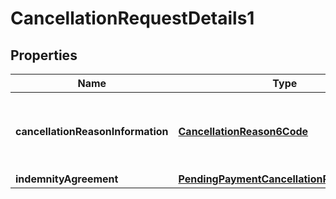 
# CancellationRequestDetails1

## Properties
Name | Type | Description | Notes
------------ | ------------- | ------------- | -------------
**cancellationReasonInformation** | [**CancellationReason6Code**](CancellationReason6Code.md) | Contains information on the reason for the cancellation. | 
**indemnityAgreement** | [**PendingPaymentCancellationReason2Code**](PendingPaymentCancellationReason2Code.md) |  |  [optional]



